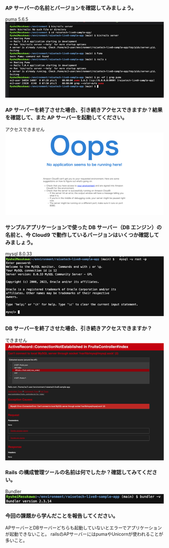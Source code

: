 ### AP サーバーの名前とバージョンを確認してみましょう。
puma 5.6.5
![AP サーバーの名前とバージョン](image/AP.png)

### AP サーバーを終了させた場合、引き続きアクセスできますか？結果を確認して、また AP サーバーを起動してください。
アクセスできません
![AP サーバーを終了させた場合](image/Oops.png)

### サンプルアプリケーションで使った DB サーバー（DB エンジン）の名前と、今 Cloud9 で動作しているバージョンはいくつか確認してみましょう。
mysql 8.0.33
![DB サーバー（DB エンジン）の名前と、今 Cloud9 で動作しているバージョン](image/DB.png)

### DB サーバーを終了させた場合、引き続きアクセスできますか？
できません
![AP サーバーを終了させた場合](image/notConnected.png)

### Rails の構成管理ツールの名前は何でしたか？確認してみてください。
Bundler
![Rails の構成管理ツールの名前](image/bundler.png)

### 今回の課題から学んだことを報告してください。
APサーバーとDBサーバーどちらも起動していないとエラーでアプリケーションが起動できないこと。
railsのAPサーバーにはpumaやUnicornが使われることが多いこと。

